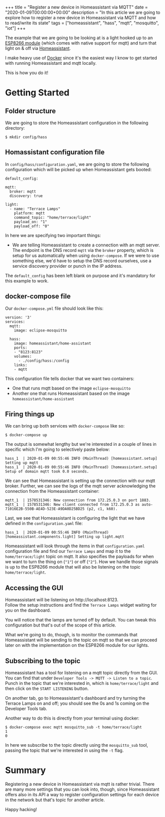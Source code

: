 +++
title = "Register a new device in Homeassistant via MQTT"
date = "2020-01-09T00:00:00+00:00"
description = "In this article we are going to explore how to register a new device in Homeassistant via MQTT and how to read/write its state"
tags = ["homeassistant", "hass", "mqtt", "mosquitto", "iot"]
+++

The example that we are going to be looking at is a light hooked up to an
[ESP8266 module](https://en.wikipedia.org/wiki/ESP8266) (which comes with native support for mqtt) and turn that light on
& off via [Homeassistant](https://www.home-assistant.io/).

I make heavy use of [Docker](https://docker.com) since it's the easiest way I know to get started with
running Homeassistant and mqtt locally.

This is how you do it!

# Getting Started
## Folder structure
We are going to store the Homeassistant configuration in the following directory:

```
$ mkdir config/hass
```

## Homassistant configuration file
In `config/hass/configuration.yaml`, we are going to store the following configuration
which will be picked up when Homeassistant gets booted:

```
default_config:

mqtt:
  broker: mqtt
  discovery: true

light:
  - name: "Terrace Lamps"
    platform: mqtt
    command_topic: "home/terrace/light"
    payload_on: "1"
    payload_off: "0"
```

In here we are specifying two important things:
- We are telling Homeassistant to create a connection with an mqtt server. The
  endpoint is the DNS record `mqtt` via the `broker` property, which is setup for
  us automatically when using `docker-compose`. If we were to use something else,
  we'd have to setup the DNS record ourselves, use a service discovery provider
  or punch in the IP address.

The `default_config` has been left blank on purpose and it's mandatory for this
example to work.
## docker-compose file
Our `docker-compose.yml` file should look like this:

```
version: '3'
services:
  mqtt:
    image: eclipse-mosquitto

  hass:
    image: homeassistant/home-assistant
    ports:
    - "8123:8123"
    volumes:
      - ./config/hass:/config
    links:
    - mqtt
```

This configuration file tells docker that we want two containers:

- One that runs mqtt based on the image `eclipse-mosquitto`
- Another one that runs Homeassistant based on the image `homeassistant/home-assistant`

## Firing things up
We can bring up both services with `docker-compose` like so:

```
$ docker-compose up
```

The output is somewhat lengthy but we're interested in a couple of lines in specific
which I'm going to selectively paste below:

```
hass_1  | 2020-01-09 00:55:46 INFO (MainThread) [homeassistant.setup] Setting up mqtt
hass_1  | 2020-01-09 00:55:46 INFO (MainThread) [homeassistant.setup] Setup of domain mqtt took 0.0 seconds.
```
We can see that Homeassistant is setting up the connection with our mqtt broker.
Further, we can see the logs of the mqtt server acknowledging the connection
from the Homeassistant container:
```
mqtt_1  | 1578531346: New connection from 172.25.0.3 on port 1883.
mqtt_1  | 1578531346: New client connected from 172.25.0.3 as auto-71016E2B-550B-AE4D-523E-A9DA0D25BD25 (p2, c1, k60).
```

Last, we see that Homeassistant is configuring the light that we have defined in
the `configuration.yaml` file:
```
hass_1  | 2020-01-09 00:55:46 INFO (MainThread) [homeassistant.components.light] Setting up light.mqtt
```

Homeassistant will look through the items in that `configuration.yaml`
configuration file and find our `Terrace Lamps` and map it to the `home/terrace/light`
topic on mqtt. It also specifies the payloads for when we want to turn the thing
on (`"1"`) or off (`"2"`). How we handle those signals is up to the ESP8266 module
that will also be listening on the topic `home/terrace/light`.

## Accessing the GUI
Homeassistant will be listening on http://localhost:8123.  
Follow the setup instructions and find the `Terrace Lamps` widget waiting for you on the dashboard.

You will notice that the lamps are turned off by default. You can tweak this
configuration but that's out of the scope of this article.

What we're going to do, though, is to monitor the commands that Homeassistant
will be sending to the topic on mqtt so that we can proceed later on with the
implementation on the ESP8266 module for our lights.

## Subscribing to the topic
Homeassistant has a tool for listening on a mqtt topic directly from the GUI.
You can find that under `Developer Tools -> MQTT -> Listen to a topic`.
Punch in the topic that we're interested in, which is `home/terrace/light` and
then click on the `START LISTENING` button.

On another tab, go to Homeassistant's dashboard and try turning the Terrace Lamps
on and off; you should see the 0s and 1s coming on the Developer Tools tab.

Another way to do this is directly from your terminal using docker:

```
$ docker-compose exec mqtt mosquitto_sub -t home/terrace/light
1
0
```

In here we subscribe to the topic directly using the `mosquitto_sub` tool, passing
the topic that we're interested in using the `-t` flag.

# Summary
Registering a new device in Homeassistant via mqtt is rather trivial. There are
many more settings that you can look into, though, since Homeassistant offers
also in its API a way to register configuration settings for each device in the
network but that's topic for another article.

Happy hacking!
